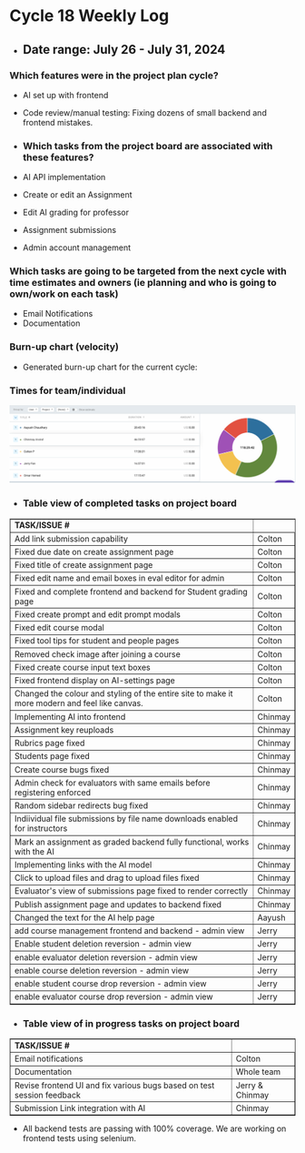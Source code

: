 # Cycle 18 Weekly Log

- ## Date range: July 26 - July 31, 2024

 ### Which features were in the project plan cycle?
- AI set up with frontend
- Code review/manual testing: Fixing dozens of small backend and frontend mistakes.

- ### Which tasks from the project board are associated with these features?
- AI API implementation
- Create or edit an Assignment
- Edit AI grading for professor
- Assignment submissions
- Admin account management

### Which tasks are going to be targeted from the next cycle with time estimates and owners (ie planning and who is going to own/work on each task)
- Email Notifications
- Documentation

### Burn-up chart (velocity)

- Generated burn-up chart for the current cycle:
  

### Times for team/individual

![alt text](../clockify-reports/cycle17.png)

- ### Table view of completed tasks on project board

<table border="1">
    <tr>
        <td><strong>TASK/ISSUE #</strong>
        </td>
    </tr>
    <tr>
        <td> Add link submission capability
        </td>
        <!-- Status -->
        <td> Colton
        </td>
    </tr>
    <tr>
        <td> Fixed due date on create assignment page
        </td>
        <!-- Status -->
        <td> Colton
        </td>
    </tr>
    <tr>
        <td> Fixed title of create assignment page
        </td>
        <!-- Status -->
        <td> Colton
        </td>
    </tr>
    <tr>
        <td> Fixed edit name and email boxes in eval editor for admin
        </td>
        <!-- Status -->
        <td> Colton
        </td>
    </tr>
    <tr>
        <td> Fixed and complete frontend and backend for Student grading page
        </td>
        <!-- Status -->
        <td> Colton
        </td>
    </tr>
    <tr>
        <td> Fixed create prompt and edit prompt modals
        </td>
        <!-- Status -->
        <td> Colton
        </td>
    </tr>
    <tr>
        <td> Fixed edit course modal
        </td>
        <!-- Status -->
        <td> Colton
        </td>
    </tr>
    <tr>
        <td> Fixed tool tips for student and people pages
        </td>
        <!-- Status -->
        <td> Colton
        </td>
    </tr>
    <tr>
        <td> Removed check image after joining a course
        </td>
        <!-- Status -->
        <td> Colton
        </td>
    </tr>
    <tr>
        <td> Fixed create course input text boxes
        </td>
        <!-- Status -->
        <td> Colton
        </td>
    </tr>
    <tr>
        <td> Fixed frontend display on AI-settings page
        </td>
        <!-- Status -->
        <td> Colton
        </td>
    </tr>
    <tr>
        <td> Changed the colour and styling of the entire site to make it more modern and feel like canvas.
        </td>
        <!-- Status -->
        <td> Colton
        </td>
    </tr>
    <tr>
        <td> Implementing AI into frontend
        </td>
        <!-- Status -->
        <td> Chinmay
        </td>
    </tr>
    <tr>
        <td> Assignment key reuploads
        </td>
        <!-- Status -->
        <td> Chinmay
        </td>
    </tr>
   <tr>
        <td> Rubrics page fixed
        </td>
        <!-- Status -->
        <td> Chinmay
        </td>
    </tr>
    <tr>
        <td> Students page fixed
        </td>
        <!-- Status -->
        <td> Chinmay
        </td>
    </tr>
    <tr>
        <td> Create course bugs fixed
        </td>
        <!-- Status -->
        <td> Chinmay
        </td>
    </tr>
    <tr>
        <td> Admin check for evaluators with same emails before registering enforced
        </td>
        <!-- Status -->
        <td> Chinmay
        </td>
    </tr>
    <tr>
        <td> Random sidebar redirects bug fixed
        </td>
        <!-- Status -->
        <td> Chinmay
        </td>
    </tr>
    <tr>
        <td> Indiividual file submissions by file name downloads enabled for instructors
        </td>
        <!-- Status -->
        <td> Chinmay
        </td>
    </tr> 
    <tr>
        <td> Mark an assignment as graded backend fully functional, works with the AI
        </td>
        <!-- Status -->
        <td> Chinmay
        </td>
    </tr>
    <tr>
        <td> Implementing links with the AI model
        </td>
        <!-- Status -->
        <td> Chinmay
        </td>
    </tr>
   <tr>
        <td> Click to upload files and drag to upload files fixed
        </td>
        <!-- Status -->
        <td> Chinmay
        </td>
    </tr>
    <tr>
        <td> Evaluator's view of submissions page fixed to render correctly
        </td>
        <!-- Status -->
        <td> Chinmay
        </td>
    </tr>
   <tr>
        <td> Publish assignment page and updates to backend fixed
        </td>
        <!-- Status -->
        <td> Chinmay
        </td>
    </tr>
    <tr>
        <td> Changed the text for the AI help page
        </td>
        <!-- Status -->
        <td> Aayush
        </td>
    </tr>
     <tr>
        <td> add course management frontend and backend - admin view
        </td>
        <!-- Status -->
        <td> Jerry
        </td>
    </tr>
    <tr>
        <td> Enable student deletion reversion - admin view
        </td>
        <!-- Status -->
        <td> Jerry
        </td>
    </tr>
     <tr>
        <td> enable evaluator deletion reversion - admin view
        </td>
        <!-- Status -->
        <td> Jerry
        </td>
    </tr>
     <tr>
        <td> enable course deletion reversion - admin view
        </td>
        <!-- Status -->
        <td> Jerry
        </td>
    </tr>
     <tr>
        <td> enable student course drop reversion - admin view
        </td>
        <!-- Status -->
        <td> Jerry
        </td>
    </tr>
     <tr>
        <td> enable evaluator course drop reversion - admin view
        </td>
        <!-- Status -->
        <td> Jerry
        </td>
    </tr>
</table>


- ### Table view of in progress tasks on project board
<table border="1">
<tr>
        <td><strong>TASK/ISSUE #</strong>
        </td>
    </tr>
    <tr>
        <td> Email notifications
        </td>
        <!-- Status -->
        <td> Colton
        </td>
    </tr>
    <tr>
        <td> Documentation
        </td>
        <!-- Status -->
        <td> Whole team
     <tr>
        <td> Revise frontend UI and fix various bugs based on test session feedback
        </td>
        <!-- Status -->
        <td> Jerry & Chinmay
        </td>
    </tr>
    <tr>
        <td> Submission Link integration with AI
        </td>
        <!-- Status -->
        <td> Chinmay
        </td>
    </tr>
</table>

- All backend tests are passing with 100% coverage. We are working on frontend tests using selenium.
